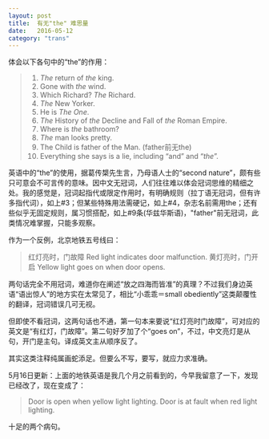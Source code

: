```yaml
---
layout: post
title:  有无"the" 难思量
date:   2016-05-12
category: "trans"
---
```


体会以下各句中的“the”的作用：  

> 1. *The* return of *the* king.
> 2. Gone with *the* wind.
> 3. Which Richard? *The* Richard.
> 4. *The* New Yorker.
> 5. He is *The One*.
> 6. *The* History of *the* Decline and Fall of *the* Roman Empire.
> 7. Where is *the* bathroom?
> 8. *The* man looks pretty.
> 9. The Child is father of the Man. (father前无the)  
> 10. Everything she says is a lie, including “and” and “*the*”.


英语中的“the”的使用，据葛传槼先生言，乃母语人士的“second nature”，颇有些只可意会不可言传的意味。因中文无冠词，人们往往难以体会冠词思维的精细之处。我的感觉是，冠词起指代或限定作用时，有明确规则（拉丁语无冠词，但有许多指代词），如上#3；但某些特殊用法需硬记，如上#4，杂志名前需用the；还有些似乎无固定规则，属习惯搭配，如上#9条(华兹华斯语)，"father"前无冠词，此类情况难掌握，只能多观察。

作为一个反例，北京地铁五号线曰：

> 红灯亮时，门故障 Red light indicates door malfunction. 
> 黄灯亮时，门开启 Yellow light goes on when door opens. 


两句话完全不用冠词，难道你在阐述“放之四海而皆准”的真理？不过我们身边英语“语出惊人”的地方实在太常见了，相比“小乖乖＝small obediently”这类颠覆性的翻译，冠词错误几可无视。

但即使不看冠词，这两句话也不通，第一句本来要说“红灯亮时门故障”，可对应的英文是“有红灯，门故障”。第二句好歹加了个“goes on”，不过，中文亮灯是从句，开门是主句。译成英文主从顺序反了。

其实这类注释纯属画蛇添足。但要么不写，要写，就应力求准确。

5月16日更新：上面的地铁英语是我几个月之前看到的，今早我留意了一下，发现已经改了，现在变成了：

> Door is open when yellow light lighting.
> Door is at fault when red light lighting.

十足的两个病句。

